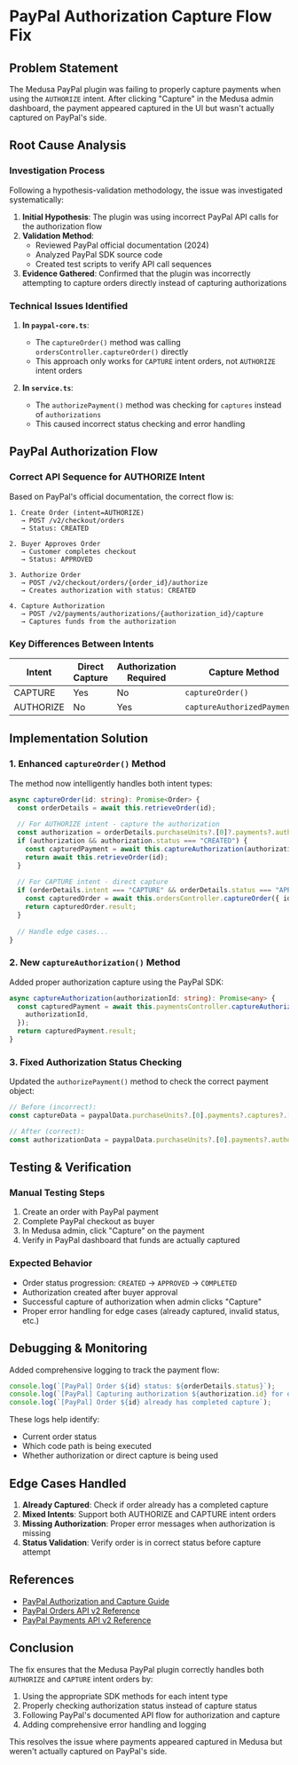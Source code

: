 # PayPal Authorization Capture Flow Fix

## Problem Statement

The Medusa PayPal plugin was failing to properly capture payments when using the `AUTHORIZE` intent. After clicking "Capture" in the Medusa admin dashboard, the payment appeared captured in the UI but wasn't actually captured on PayPal's side.

## Root Cause Analysis

### Investigation Process

Following a hypothesis-validation methodology, the issue was investigated systematically:

1. **Initial Hypothesis**: The plugin was using incorrect PayPal API calls for the authorization flow
2. **Validation Method**: 
   - Reviewed PayPal official documentation (2024)
   - Analyzed PayPal SDK source code
   - Created test scripts to verify API call sequences
3. **Evidence Gathered**: Confirmed that the plugin was incorrectly attempting to capture orders directly instead of capturing authorizations

### Technical Issues Identified

1. **In `paypal-core.ts`**:
   - The `captureOrder()` method was calling `ordersController.captureOrder()` directly
   - This approach only works for `CAPTURE` intent orders, not `AUTHORIZE` intent orders

2. **In `service.ts`**:
   - The `authorizePayment()` method was checking for `captures` instead of `authorizations`
   - This caused incorrect status checking and error handling

## PayPal Authorization Flow

### Correct API Sequence for AUTHORIZE Intent

Based on PayPal's official documentation, the correct flow is:

```
1. Create Order (intent=AUTHORIZE)
   → POST /v2/checkout/orders
   → Status: CREATED

2. Buyer Approves Order
   → Customer completes checkout
   → Status: APPROVED

3. Authorize Order
   → POST /v2/checkout/orders/{order_id}/authorize
   → Creates authorization with status: CREATED

4. Capture Authorization
   → POST /v2/payments/authorizations/{authorization_id}/capture
   → Captures funds from the authorization
```

### Key Differences Between Intents

| Intent | Direct Capture | Authorization Required | Capture Method |
|--------|---------------|----------------------|----------------|
| CAPTURE | Yes | No | `captureOrder()` |
| AUTHORIZE | No | Yes | `captureAuthorizedPayment()` |

## Implementation Solution

### 1. Enhanced `captureOrder()` Method

The method now intelligently handles both intent types:

```typescript
async captureOrder(id: string): Promise<Order> {
  const orderDetails = await this.retrieveOrder(id);
  
  // For AUTHORIZE intent - capture the authorization
  const authorization = orderDetails.purchaseUnits?.[0]?.payments?.authorizations?.[0];
  if (authorization && authorization.status === "CREATED") {
    const capturedPayment = await this.captureAuthorization(authorization.id);
    return await this.retrieveOrder(id);
  }
  
  // For CAPTURE intent - direct capture
  if (orderDetails.intent === "CAPTURE" && orderDetails.status === "APPROVED") {
    const capturedOrder = await this.ordersController.captureOrder({ id });
    return capturedOrder.result;
  }
  
  // Handle edge cases...
}
```

### 2. New `captureAuthorization()` Method

Added proper authorization capture using the PayPal SDK:

```typescript
async captureAuthorization(authorizationId: string): Promise<any> {
  const capturedPayment = await this.paymentsController.captureAuthorizedPayment({
    authorizationId,
  });
  return capturedPayment.result;
}
```

### 3. Fixed Authorization Status Checking

Updated the `authorizePayment()` method to check the correct payment object:

```typescript
// Before (incorrect):
const captureData = paypalData.purchaseUnits?.[0].payments?.captures?.[0];

// After (correct):
const authorizationData = paypalData.purchaseUnits?.[0].payments?.authorizations?.[0];
```

## Testing & Verification

### Manual Testing Steps

1. Create an order with PayPal payment
2. Complete PayPal checkout as buyer
3. In Medusa admin, click "Capture" on the payment
4. Verify in PayPal dashboard that funds are actually captured

### Expected Behavior

- Order status progression: `CREATED` → `APPROVED` → `COMPLETED`
- Authorization created after buyer approval
- Successful capture of authorization when admin clicks "Capture"
- Proper error handling for edge cases (already captured, invalid status, etc.)

## Debugging & Monitoring

Added comprehensive logging to track the payment flow:

```typescript
console.log(`[PayPal] Order ${id} status: ${orderDetails.status}`);
console.log(`[PayPal] Capturing authorization ${authorization.id} for order ${id}`);
console.log(`[PayPal] Order ${id} already has completed capture`);
```

These logs help identify:
- Current order status
- Which code path is being executed
- Whether authorization or direct capture is being used

## Edge Cases Handled

1. **Already Captured**: Check if order already has a completed capture
2. **Mixed Intents**: Support both AUTHORIZE and CAPTURE intent orders
3. **Missing Authorization**: Proper error messages when authorization is missing
4. **Status Validation**: Verify order is in correct status before capture attempt

## References

- [PayPal Authorization and Capture Guide](https://developer.paypal.com/docs/checkout/standard/customize/authorization/)
- [PayPal Orders API v2 Reference](https://developer.paypal.com/docs/api/orders/v2/)
- [PayPal Payments API v2 Reference](https://developer.paypal.com/docs/api/payments/v2/)

## Conclusion

The fix ensures that the Medusa PayPal plugin correctly handles both `AUTHORIZE` and `CAPTURE` intent orders by:
1. Using the appropriate SDK methods for each intent type
2. Properly checking authorization status instead of capture status
3. Following PayPal's documented API flow for authorization and capture
4. Adding comprehensive error handling and logging

This resolves the issue where payments appeared captured in Medusa but weren't actually captured on PayPal's side.